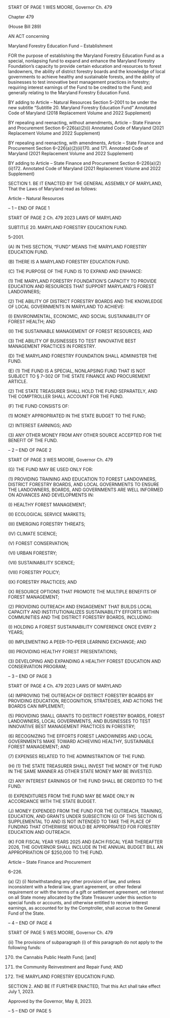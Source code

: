 START OF PAGE 1
WES MOORE, Governor Ch. 479

Chapter 479

(House Bill 289)

AN ACT concerning

Maryland Forestry Education Fund – Establishment

FOR the purpose of establishing the Maryland Forestry Education Fund as a special,
nonlapsing fund to expand and enhance the Maryland Forestry Foundation’s
capacity to provide certain education and resources to forest landowners, the ability
of district forestry boards and the knowledge of local governments to achieve healthy
and sustainable forests, and the ability of businesses to test innovative best
management practices in forestry; requiring interest earnings of the Fund to be
credited to the Fund; and generally relating to the Maryland Forestry Education
Fund.

BY adding to
Article – Natural Resources
Section 5–2001 to be under the new subtitle “Subtitle 20. Maryland Forestry
Education Fund”
Annotated Code of Maryland
(2018 Replacement Volume and 2022 Supplement)

BY repealing and reenacting, without amendments,
Article – State Finance and Procurement
Section 6–226(a)(2)(i)
Annotated Code of Maryland
(2021 Replacement Volume and 2022 Supplement)

BY repealing and reenacting, with amendments,
Article – State Finance and Procurement
Section 6–226(a)(2)(ii)170. and 171.
Annotated Code of Maryland
(2021 Replacement Volume and 2022 Supplement)

BY adding to
Article – State Finance and Procurement
Section 6–226(a)(2)(ii)172.
Annotated Code of Maryland
(2021 Replacement Volume and 2022 Supplement)

SECTION 1. BE IT ENACTED BY THE GENERAL ASSEMBLY OF MARYLAND,
That the Laws of Maryland read as follows:

Article – Natural Resources

– 1 –
END OF PAGE 1

START OF PAGE 2
Ch. 479 2023 LAWS OF MARYLAND

SUBTITLE 20. MARYLAND FORESTRY EDUCATION FUND.

5–2001.

(A) IN THIS SECTION, “FUND” MEANS THE MARYLAND FORESTRY
EDUCATION FUND.

(B) THERE IS A MARYLAND FORESTRY EDUCATION FUND.

(C) THE PURPOSE OF THE FUND IS TO EXPAND AND ENHANCE:

(1) THE MARYLAND FORESTRY FOUNDATION’S CAPACITY TO
PROVIDE EDUCATION AND RESOURCES THAT SUPPORT MARYLAND’S FOREST
LANDOWNERS;

(2) THE ABILITY OF DISTRICT FORESTRY BOARDS AND THE
KNOWLEDGE OF LOCAL GOVERNMENTS IN MARYLAND TO ACHIEVE:

(I) ENVIRONMENTAL, ECONOMIC, AND SOCIAL
SUSTAINABILITY OF FOREST HEALTH; AND

(II) THE SUSTAINABLE MANAGEMENT OF FOREST RESOURCES;
AND

(3) THE ABILITY OF BUSINESSES TO TEST INNOVATIVE BEST
MANAGEMENT PRACTICES IN FORESTRY.

(D) THE MARYLAND FORESTRY FOUNDATION SHALL ADMINISTER THE
FUND.

(E) (1) THE FUND IS A SPECIAL, NONLAPSING FUND THAT IS NOT
SUBJECT TO § 7–302 OF THE STATE FINANCE AND PROCUREMENT ARTICLE.

(2) THE STATE TREASURER SHALL HOLD THE FUND SEPARATELY,
AND THE COMPTROLLER SHALL ACCOUNT FOR THE FUND.

(F) THE FUND CONSISTS OF:

(1) MONEY APPROPRIATED IN THE STATE BUDGET TO THE FUND;

(2) INTEREST EARNINGS; AND

(3) ANY OTHER MONEY FROM ANY OTHER SOURCE ACCEPTED FOR
THE BENEFIT OF THE FUND.

– 2 –
END OF PAGE 2

START OF PAGE 3
WES MOORE, Governor Ch. 479

(G) THE FUND MAY BE USED ONLY FOR:

(1) PROVIDING TRAINING AND EDUCATION TO FOREST
LANDOWNERS, DISTRICT FORESTRY BOARDS, AND LOCAL GOVERNMENTS TO
ENSURE THE LANDOWNERS, BOARDS, AND GOVERNMENTS ARE WELL INFORMED ON
ADVANCES AND DEVELOPMENTS IN:

(I) HEALTHY FOREST MANAGEMENT;

(II) ECOLOGICAL SERVICE MARKETS;

(III) EMERGING FORESTRY THREATS;

(IV) CLIMATE SCIENCE;

(V) FOREST CONSERVATION;

(VI) URBAN FORESTRY;

(VII) SUSTAINABILITY SCIENCE;

(VIII) FORESTRY POLICY;

(IX) FORESTRY PRACTICES; AND

(X) RESOURCE OPTIONS THAT PROMOTE THE MULTIPLE
BENEFITS OF FOREST MANAGEMENT;

(2) PROVIDING OUTREACH AND ENGAGEMENT THAT BUILDS LOCAL
CAPACITY AND INSTITUTIONALIZES SUSTAINABILITY EFFORTS WITHIN
COMMUNITIES AND THE DISTRICT FORESTRY BOARDS, INCLUDING:

(I) HOLDING A FOREST SUSTAINABILITY CONFERENCE ONCE
EVERY 2 YEARS;

(II) IMPLEMENTING A PEER–TO–PEER LEARNING EXCHANGE;
AND

(III) PROVIDING HEALTHY FOREST PRESENTATIONS;

(3) DEVELOPING AND EXPANDING A HEALTHY FOREST EDUCATION
AND CONSERVATION PROGRAM;

– 3 –
END OF PAGE 3

START OF PAGE 4
Ch. 479 2023 LAWS OF MARYLAND

(4) IMPROVING THE OUTREACH OF DISTRICT FORESTRY BOARDS BY
PROVIDING EDUCATION, RECOGNITION, STRATEGIES, AND ACTIONS THE BOARDS
CAN IMPLEMENT;

(5) PROVIDING SMALL GRANTS TO DISTRICT FORESTRY BOARDS,
FOREST LANDOWNERS, LOCAL GOVERNMENTS, AND BUSINESSES TO TEST
INNOVATIVE BEST MANAGEMENT PRACTICES IN FORESTRY;

(6) RECOGNIZING THE EFFORTS FOREST LANDOWNERS AND LOCAL
GOVERNMENTS MAKE TOWARD ACHIEVING HEALTHY, SUSTAINABLE FOREST
MANAGEMENT; AND

(7) EXPENSES RELATED TO THE ADMINISTRATION OF THE FUND.

(H) (1) THE STATE TREASURER SHALL INVEST THE MONEY OF THE FUND
IN THE SAME MANNER AS OTHER STATE MONEY MAY BE INVESTED.

(2) ANY INTEREST EARNINGS OF THE FUND SHALL BE CREDITED TO
THE FUND.

(I) EXPENDITURES FROM THE FUND MAY BE MADE ONLY IN ACCORDANCE
WITH THE STATE BUDGET.

(J) MONEY EXPENDED FROM THE FUND FOR THE OUTREACH, TRAINING,
EDUCATION, AND GRANTS UNDER SUBSECTION (G) OF THIS SECTION IS
SUPPLEMENTAL TO AND IS NOT INTENDED TO TAKE THE PLACE OF FUNDING THAT
OTHERWISE WOULD BE APPROPRIATED FOR FORESTRY EDUCATION AND
OUTREACH.

(K) FOR FISCAL YEAR YEARS 2025 AND EACH FISCAL YEAR THEREAFTER
2026, THE GOVERNOR SHALL INCLUDE IN THE ANNUAL BUDGET BILL AN
APPROPRIATION OF $250,000 TO THE FUND.

Article – State Finance and Procurement

6–226.

(a) (2) (i) Notwithstanding any other provision of law, and unless
inconsistent with a federal law, grant agreement, or other federal requirement or with the
terms of a gift or settlement agreement, net interest on all State money allocated by the
State Treasurer under this section to special funds or accounts, and otherwise entitled to
receive interest earnings, as accounted for by the Comptroller, shall accrue to the General
Fund of the State.

– 4 –
END OF PAGE 4

START OF PAGE 5
WES MOORE, Governor Ch. 479

(ii) The provisions of subparagraph (i) of this paragraph do not apply
to the following funds:

170. the Cannabis Public Health Fund; [and]

171. the Community Reinvestment and Repair Fund; AND

172. THE MARYLAND FORESTRY EDUCATION FUND.

SECTION 2. AND BE IT FURTHER ENACTED, That this Act shall take effect July
1, 2023.

Approved by the Governor, May 8, 2023.

– 5 –
END OF PAGE 5